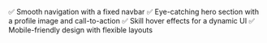 ✅ Smooth navigation with a fixed navbar
✅ Eye-catching hero section with a profile image and call-to-action 
✅ Skill hover effects for a dynamic UI 
✅ Mobile-friendly design with flexible layouts
